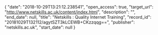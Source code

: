 {
  "date": "2018-10-29T13:21:12.238541", 
  "open_access": true, 
  "target_url": "http://www.netskills.ac.uk/content/index.html", 
  "description": "", 
  "end_date": null, 
  "title": "Netskills : Quality Internet Training", 
  "record_id": "20181029T132112/agytSZT3kLCEWB+CKzzqqg==", 
  "publisher": "netskills.ac.uk", 
  "start_date": null
}

